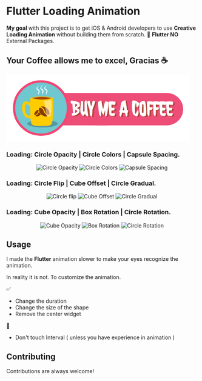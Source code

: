 # Flutter Loading Animation

<strong>My goal</strong> with this project is to get iOS & Android developers to use <strong>Creative Loading Animation</strong> without building them from scratch. 💯 <strong>Flutter NO</strong> External Packages.

## Your Coffee allows me to excel, Gracias ☕

<a href="https://www.buymeacoffee.com/adamkif" target="_blank" rel="noopener noreferrer"><img src="https://github.com/adam-kif/SwiftUI-Loading-Animation/blob/main/Screenshot/BuyMeACoffee.png" alt="Buy Me A Coffee" /></a>

### Loading: Circle Opacity | Circle Colors | Capsule Spacing.

<div align="center" width="100%">
 <img width="30%" src="https://github.com/adamkif/SwiftUI-Loading-Animation/blob/main/Screenshot/CircleOpacity.gif"
      alt="Circle Opacity">
 <img width="30%" src="https://github.com/adamkif/SwiftUI-Loading-Animation/blob/main/Screenshot/CircleColors.gif"
      alt="Circle Colors">
 <img width="30%" src="https://github.com/adamkif/SwiftUI-Loading-Animation/blob/main/Screenshot/CapsuleSpacing.gif"
      alt="Capsule Spacing">
</div>

### Loading: Circle Flip | Cube Offset | Circle Gradual.

<div align="center" width="100%">
  <img width="30%" src="https://github.com/adamkif/SwiftUI-Loading-Animation/blob/main/Screenshot/CircleFlip.gif"
      alt="Circle flip">
 <img width="30%" src="https://github.com/adamkif/SwiftUI-Loading-Animation/blob/main/Screenshot/CubeOffset.gif"
      alt="Cube Offset">
 <img width="30%" src="https://github.com/adamkif/SwiftUI-Loading-Animation/blob/main/Screenshot/CircleGradual.gif"
      alt="Circle Gradual">
</div>

### Loading: Cube Opacity | Box Rotation | Circle Rotation.

<div align="center" width="100%">
  <img width="30%" src="https://github.com/adamkif/SwiftUI-Loading-Animation/blob/main/Screenshot/CubeOpacity.gif"
      alt="Cube Opacity">
 <img width="30%" src="https://github.com/adamkif/SwiftUI-Loading-Animation/blob/main/Screenshot/BoxRotation.gif"
      alt="Box Rotation">
 <img width="30%" src="https://github.com/adamkif/SwiftUI-Loading-Animation/blob/main/Screenshot/CircleRotation.gif"
      alt="Circle Rotation">
</div>

## Usage

I made the <strong>Flutter</strong> animation slower to make your eyes recognize the animation.

In reality it is not. To customize the animation.

✅

- Change the duration
- Change the size of the shape
- Remove the center widget

🚫

- Don't touch Interval ( unless you have experience in animation )

## Contributing

Contributions are always welcome!
